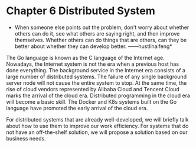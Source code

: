 # Chapter 6 Distributed System

* When someone else points out the problem, don't worry about whether others can do it, see what others are saying right, and then improve themselves. Whether others can do things that are others, can they be better about whether they can develop better. ——hustlihaifeng*

The Go language is known as the C language of the Internet age. Nowadays, the Internet system is not the era when a previous host has done everything. The background service in the Internet era consists of a large number of distributed systems. The failure of any single background server node will not cause the entire system to stop. At the same time, the rise of cloud vendors represented by Alibaba Cloud and Tencent Cloud marks the arrival of the cloud era. Distributed programming in the cloud era will become a basic skill. The Docker and K8s systems built on the Go language have promoted the early arrival of the cloud era.

For distributed systems that are already well-developed, we will briefly talk about how to use them to improve our work efficiency. For systems that do not have an off-the-shelf solution, we will propose a solution based on our business needs.